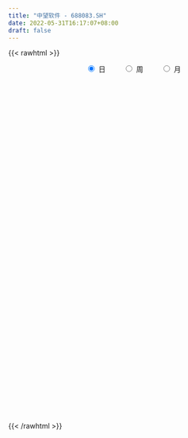```yaml
---
title: "中望软件 - 688083.SH"
date: 2022-05-31T16:17:07+08:00
draft: false
---
```

{{< rawhtml >}}
    <div style="text-align: center">
        <label style="padding: 1rem;"><input style="margin-right: .5rem" type="radio" name="period" value="D" checked onclick="period_change(this)">日</label>
        <label style="padding: 1rem;"><input style="margin-right: .5rem" type="radio" name="period" value="W" onclick="period_change(this)">周</label>
        <label style="padding: 1rem;"><input style="margin-right: .5rem" type="radio" name="period" value="M" onclick="period_change(this)">月</label>
    </div>
    <div id="chart" style="height: 700px;"></div> 
    <script type="text/javascript">
        const D_v = [1780.8,1664.25,1939.27,2987.78,1411.49,2643.38,2346.36,2500.7,2217.92,2637.47,1093.84,2196.78,2438.47,2439.15,3393.72,4200.11,2595.72,2204.79,2020.98,2196.22,2917.46,2777.69,3141.54,2152.05,2075.19,1718.88,4514.3,5493.94,2503.39,1887.28,2571.08,5374.84,4793.82,3940.07,5807.43,7568.84,5274.45,3725.37,3058.12,2748.5,2849.24,3983.76,2189.51,2303.37,4198.16,2461.3,3709.49,8592.76,3614.66,2943.94,2434.6,5200.94,9041.17,4255.58,9444.26,8253.24,5204.25,2326.79,3497.32,3153.65,2081.3,2824.65,1858.14,2394.09,2181.52,2031.38,4313.15,3486.4,2951.84,2351.26,1127.42,2262.46,1489.15,2072.01,2120.31,2485.33,1386.75,1043.91,1698.48,2252.32,10495.03,9403.09,6197.86,3616.35,7376.73,4594.79,4139.78,1992.53,2932.72,6551.16,2860.41,9163.32,6609.55,3396.03,3123.1,4528.8,2691.68,3024.19,3784.5,4331.52,1443.59,3861.83,4390.82,4101.51,11957.72,7232.54,21853.01,9358.79,5644.72,7986.42,6656.54,5652.05,6960.45,5382.06,3266.2,2759.65,1814.46,2254.73,2541.22,5023.43,2127.1,3350.65,3279.25,4158.52,3117.38,3338.71,2679.38,6263.76,4152.16,8547.14,4541.15,7399.14,5208.08,4068.34,2870.17,2512.54,3782.04,5161.25,7093.28,3074.91,1855.31,1498.8,3661.39,2835.99,2930.85,1723.63,1871.76,2011.82,3412.2,3772.53,2693.66,1761.2,2853.7,1275.57,1576.74,1774.87,3833.7,2006.19,2310.54,1461.93,2349.0,5226.17,3215.36,4735.75,11629.71,5743.27,4322.2,6284.7,5456.3,5519.74,2923.8,3118.32,3826.19,2501.2,2069.21,2988.09,1789.32,2702.47,3722.14,2698.78,1842.67,1881.44,1756.43,2029.22,4670.96,3750.25,2367.0,2288.38,2350.77,2132.6,1552.31,1418.02,1385.28,2553.86,2776.77,4279.44,3475.34,6401.41,4939.1,3631.84,3367.19,5076.89,4534.12,3053.6,5068.9,7706.42,5090.86,3930.87,2992.78,3756.37,3834.58,3777.41,2991.14,4554.21,4645.09,3196.85,3159.76,2598.29,3621.38,3947.07,3041.26,7691.19,3431.14,1458.24,4709.14,4532.6,5085.33,4326.81,2382.57,4252.7,3227.68,2913.04,4462.17,2113.74,3567.48,2916.26,2965.39,1332.23,1416.97,1754.92,2308.43,2094.89,2554.55,1673.77,1952.54,4776.16,4069.75,2799.3,4920.51,4625.46]
const D_histogram = [0.0,-0.8747040456,-1.9291248215,-1.117526448,-1.3063583196,1.2715042224,2.0940204876,3.9565200673,3.5932450628,1.9440306151,0.4062111643,-0.4173125366,-1.487378257,-1.8700825314,-3.3854211569,-3.5253893822,-3.2091262262,-2.7195554839,-3.5307733121,-2.8686420202,-1.9506688358,0.2256833937,0.0901323815,-0.4690445008,-1.1721005889,-1.0310869128,-1.3692824503,-0.6187366863,-0.3673361255,-0.5917413943,-2.1331917697,1.1070311224,2.6510898911,4.5051895135,5.1621421362,3.6504623319,2.7203078968,0.5787864432,0.0831915467,-1.5943400011,-3.0455353973,-3.2533223122,-3.6385912698,-3.1180774,-4.0826084626,-4.1056478636,-3.0461898036,0.4613262762,2.5486298417,3.7607310065,3.2538584552,3.8872398942,6.1588089899,8.1198064785,5.9536474072,1.7167417997,0.713561069,-0.350989606,-2.1759757902,-2.7374841554,-3.5416168471,-2.8483250853,-3.0689607554,-2.849588363,-1.3453698383,-0.8461860029,2.1571583301,5.1630782957,5.0158793131,3.6991350006,3.233902981,1.0979070047,-0.873690311,-0.7753387715,-1.9005788249,-3.1072014152,-3.3984979123,-3.1096622317,-3.1768315872,-3.6401711037,-7.3052651826,-11.0886956164,-13.4463366531,-14.0215408471,-14.2636592996,-14.7068239913,-13.4310783783,-11.8257845875,-9.969026919,-7.8990814058,-6.2557182471,-6.4047466142,-4.0491032332,-2.134499086,-1.0500423702,-0.1810682887,1.0284572231,2.0793595994,3.9416774138,4.4075832815,4.753200366,5.7290127584,5.1848958331,4.3876717422,2.8190379917,1.0296905815,-2.4045365017,-4.3006442701,-5.3111134414,-4.4767449635,-3.3415750645,-1.5470933519,1.2873992157,2.6930194344,3.2208683017,4.1833416387,4.7462286528,5.2270213791,5.8521760808,5.0526215154,4.7472483404,4.0509833524,3.619442838,4.148689148,4.7375024608,5.3475139892,5.3969596603,6.1312376487,6.1956791832,7.2912253118,7.4031246647,8.1138167854,7.1325391638,6.4731422648,5.0850620271,4.099153562,3.3055504613,3.2281440468,2.2746722014,1.8813762802,1.8497733711,1.4922050418,2.2175572275,1.5881116562,0.5237025597,0.0964279071,0.3089318554,0.3126211998,-0.5978808908,-1.6966068349,-2.1734621376,-2.2612221459,-1.4361139871,-0.7367781992,-0.1353007518,0.0002855864,0.1252079327,-0.1513991104,-0.0426095063,-0.0061058814,-0.5592595142,-1.9877953755,-3.2429431859,-3.2842948554,-1.1442007767,0.0346616614,-0.0366803424,-0.9790620615,-2.1132661854,-3.1770684867,-3.8337938132,-5.0314088391,-4.1816805326,-2.5706591301,-2.1201328426,-1.7533401811,-1.2934412818,-1.8455082356,-2.9821166398,-3.3382915146,-3.4432309837,-3.210787945,-2.9766018003,-2.5630203859,-2.7025002888,-1.6294931813,-1.4119521535,-0.718980159,0.2066622402,1.2329722724,1.7488446885,1.6093455842,1.5432640654,0.7184052176,0.547653681,-0.2054359929,-1.0219250725,-1.0691233548,-0.4301229976,-0.3374069921,0.0808172576,0.8947447372,0.7938991375,0.6554078464,0.2061640235,0.6375800243,0.7053750644,0.4437332381,0.3884478572,0.5442875782,0.9455764201,1.3671120735,1.7340048574,1.6069504549,1.1886136014,0.6515997336,0.0847363849,-0.0896836283,-0.399344072,0.2457314751,0.3424991666,0.0999555958,0.1754244453,0.3412003207,0.9702021485,0.9200698287,0.3765154758,-0.1295820669,-0.1967270206,-0.3785317513,0.3845948046,1.272164889,2.7179929644,3.6652886382,4.7296680737,4.8346575135,4.6172727916,4.2286964601,3.7307887704,3.2585334216,2.7437429921,2.3532130519,2.3977386335,2.1863974149,1.5616797418,2.3561034972,3.2744156696,3.1668901646,4.352312432,5.4285691447]
const D_fast = [0.0,-1.093380057,-2.6300820383,-2.0978652768,-2.6132867283,0.2824518693,1.6284732564,4.480102853,5.0151391141,3.8519323203,2.4156656605,1.4878138255,0.0459035408,-0.8043213665,-3.1660152812,-4.1873308521,-4.6733492527,-4.8636673813,-6.5575785375,-6.6126077507,-6.1823017752,-3.9495286973,-4.0625466141,-4.7389846216,-5.7350658569,-5.851823909,-6.5323400591,-5.9364784667,-5.7769119373,-6.1492525547,-8.2240008725,-4.7070201998,-2.5001889583,0.4802080424,2.4276961992,1.8286319779,1.578554517,-0.4182703258,-0.8930673357,-2.9691838837,-5.1817631293,-6.2028806221,-7.4977973972,-7.7568028775,-9.7419860557,-10.7914374226,-10.4935268135,-6.8706791646,-4.1462181387,-1.9939342222,-1.6873421598,-0.0821507472,3.7291205959,7.7200697041,7.0423224846,3.234602327,2.4098118637,1.2575137871,-1.1114663446,-2.3573457486,-4.0468826521,-4.0656721617,-5.0535480206,-5.5465727189,-4.3786966539,-4.0910593191,-0.5484254036,3.7482641359,4.8550349816,4.4630744193,4.8063181449,2.9447989197,0.7547790262,0.659295873,-0.9410888867,-2.9245118308,-4.065432806,-4.5540126833,-5.4153899356,-6.788772228,-12.2801826026,-18.8357869405,-24.5550121404,-28.6356015462,-32.4436348236,-36.5635055131,-38.6455294948,-39.9966818508,-40.6321809121,-40.5370057503,-40.4575721534,-42.2077871741,-40.8644196014,-39.4834402256,-38.6614941024,-37.837787093,-36.3711472755,-34.8004049994,-31.9526678315,-30.3848661435,-28.8509489675,-26.4428833855,-25.6907763525,-25.3910825078,-26.2549567604,-27.7868815252,-31.8222427338,-34.7935115698,-37.1317591014,-37.4165768644,-37.1168007315,-35.7090923569,-32.5527499853,-30.473874908,-29.1408089653,-27.1325002186,-25.3830560413,-23.5955079703,-21.5073092484,-21.0437084349,-20.1622695248,-19.8457886747,-19.3724684797,-17.8060498826,-16.0328609546,-14.085970929,-12.6872853427,-10.4201979422,-8.8068366119,-5.8884841553,-3.9258036363,-1.1866573192,-0.3848001498,0.5740885174,0.4572737864,0.4961537118,0.5289382265,1.2585678237,0.8737640286,0.9508121775,1.3816526112,1.3971355423,2.6768770349,2.4444593776,1.5109759211,1.1078082452,1.3975451573,1.4793898018,0.4194174884,-1.1034601643,-2.1236810015,-2.7767465463,-2.3106668843,-1.7955256462,-1.2278733867,-1.0922156519,-0.9359913224,-1.2504481431,-1.1523109156,-1.1173337611,-1.8103022724,-3.7357869776,-5.8016705844,-6.6640959678,-4.8100520833,-3.6225242298,-3.7030363192,-4.8901835537,-6.552704224,-8.4107736469,-10.0259474267,-12.4814146624,-12.6771064891,-11.7087498691,-11.7882567923,-11.859799176,-11.7232605972,-12.7367046098,-14.618842174,-15.8095899275,-16.7753371425,-17.34559109,-17.8555553955,-18.0827290775,-18.8978340526,-18.2322002405,-18.367647251,-17.8544202963,-16.877112337,-15.5425592368,-14.5894756485,-14.3266383568,-14.0069038592,-14.6521614026,-14.6859995189,-15.4904481911,-16.5624185388,-16.8768976599,-16.345428052,-16.3370637945,-15.8986352305,-14.8610215666,-14.7633923818,-14.7380317114,-15.1357345284,-14.5449235215,-14.3007847153,-14.4514932321,-14.4096666487,-14.1177550332,-13.4800720862,-12.7167584145,-11.9163644163,-11.6416812049,-11.7628646581,-12.1369785926,-12.682657845,-12.8794987653,-13.288995227,-12.5824868111,-12.4000943279,-12.6176489997,-12.4983240389,-12.2472480834,-11.3756957185,-11.1958105811,-11.6452360651,-12.1837291244,-12.3000558334,-12.5764935018,-11.7172182448,-10.5116069382,-8.3862806217,-6.5226627883,-4.2758663343,-2.9622125162,-2.0252790402,-1.3566812566,-0.9218917537,-0.5795137471,-0.4083684286,-0.2105951058,0.4333651341,0.7686232692,0.5343255315,1.9177751612,3.654691251,4.3388882872,6.6123886627,9.0457876615]
const D_slow = [0.0,-0.2186760114,-0.7009572168,-0.9803388288,-1.3069284087,-0.9890523531,-0.4655472312,0.5235827856,1.4218940513,1.9079017051,2.0094544962,1.905126362,1.5332817978,1.0657611649,0.2194058757,-0.6619414699,-1.4642230264,-2.1441118974,-3.0268052254,-3.7439657305,-4.2316329394,-4.175212091,-4.1526789956,-4.2699401208,-4.5629652681,-4.8207369962,-5.1630576088,-5.3177417804,-5.4095758118,-5.5575111604,-6.0908091028,-5.8140513222,-5.1512788494,-4.024981471,-2.734445937,-1.821830354,-1.1417533798,-0.997056769,-0.9762588823,-1.3748438826,-2.136227732,-2.94955831,-3.8592061274,-4.6387254774,-5.6593775931,-6.685789559,-7.4473370099,-7.3320054408,-6.6948479804,-5.7546652288,-4.941200615,-3.9693906414,-2.429688394,-0.3997367743,1.0886750775,1.5178605274,1.6962507946,1.6085033931,1.0645094456,0.3801384067,-0.505265805,-1.2173470764,-1.9845872652,-2.696984356,-3.0333268155,-3.2448733162,-2.7055837337,-1.4148141598,-0.1608443315,0.7639394186,1.5724151639,1.846891915,1.6284693373,1.4346346444,0.9594899382,0.1826895844,-0.6669348937,-1.4443504516,-2.2385583484,-3.1486011243,-4.97491742,-7.7470913241,-11.1086754874,-14.6140606991,-18.179975524,-21.8566815218,-25.2144511164,-28.1708972633,-30.6631539931,-32.6379243445,-34.2018539063,-35.8030405599,-36.8153163682,-37.3489411396,-37.6114517322,-37.6567188044,-37.3996044986,-36.8797645988,-35.8943452453,-34.7924494249,-33.6041493334,-32.1718961439,-30.8756721856,-29.77875425,-29.0739947521,-28.8165721067,-29.4177062321,-30.4928672997,-31.82064566,-32.9398319009,-33.775225667,-34.161999005,-33.8401492011,-33.1668943425,-32.361677267,-31.3158418574,-30.1292846941,-28.8225293494,-27.3594853292,-26.0963299503,-24.9095178652,-23.8967720271,-22.9919113176,-21.9547390306,-20.7703634154,-19.4334849181,-18.0842450031,-16.5514355909,-15.0025157951,-13.1797094671,-11.328928301,-9.3004741046,-7.5173393136,-5.8990537474,-4.6277882407,-3.6029998502,-2.7766122349,-1.9695762231,-1.4009081728,-0.9305641027,-0.4681207599,-0.0950694995,0.4593198074,0.8563477214,0.9872733614,1.0113803381,1.088613302,1.1667686019,1.0172983792,0.5931466705,0.0497811361,-0.5155244004,-0.8745528972,-1.058747447,-1.0925726349,-1.0925012383,-1.0611992551,-1.0990490327,-1.1097014093,-1.1112278797,-1.2510427582,-1.7479916021,-2.5587273986,-3.3798011124,-3.6658513066,-3.6571858912,-3.6663559768,-3.9111214922,-4.4394380386,-5.2337051602,-6.1921536135,-7.4500058233,-8.4954259565,-9.138090739,-9.6681239497,-10.1064589949,-10.4298193154,-10.8911963743,-11.6367255342,-12.4712984129,-13.3321061588,-14.1348031451,-14.8789535951,-15.5197086916,-16.1953337638,-16.6027070592,-16.9556950975,-17.1354401373,-17.0837745772,-16.7755315091,-16.338320337,-15.935983941,-15.5501679246,-15.3705666202,-15.2336532,-15.2850121982,-15.5404934663,-15.807774305,-15.9153050544,-15.9996568024,-15.9794524881,-15.7557663038,-15.5572915194,-15.3934395578,-15.3418985519,-15.1825035458,-15.0061597797,-14.8952264702,-14.7981145059,-14.6620426114,-14.4256485063,-14.083870488,-13.6503692736,-13.2486316599,-12.9514782595,-12.7885783261,-12.7673942299,-12.789815137,-12.889651155,-12.8282182862,-12.7425934946,-12.7176045956,-12.6737484843,-12.5884484041,-12.345897867,-12.1158804098,-12.0217515408,-12.0541470576,-12.1033288127,-12.1979617505,-12.1018130494,-11.7837718271,-11.1042735861,-10.1879514265,-9.0055344081,-7.7968700297,-6.6425518318,-5.5853777168,-4.6526805242,-3.8380471688,-3.1521114207,-2.5638081577,-1.9643734994,-1.4177741457,-1.0273542102,-0.4383283359,0.3802755815,1.1719981226,2.2600762306,3.6172185168]
const D_data = [['2021-05-20', 562.3876, 575.4246, 559.4406, 583.7662],['2021-05-21', 576.7033, 561.7183, 560.4396, 584.2557],['2021-05-24', 563.2967, 553.037, 531.8382, 567.4326],['2021-05-25', 556.4336, 574.4256, 542.5674, 584.4156],['2021-05-26', 575.4246, 562.4376, 556.4436, 582.3976],['2021-05-27', 564.7353, 603.4266, 555.6643, 603.4266],['2021-05-28', 605.0, 591.9, 583.0, 613.0],['2021-05-31', 593.7, 614.66, 586.01, 618.66],['2021-06-01', 612.64, 594.0, 593.0, 612.64],['2021-06-02', 596.66, 574.88, 566.06, 596.66],['2021-06-03', 566.67, 568.85, 565.88, 586.19],['2021-06-04', 568.5, 571.67, 555.0, 580.0],['2021-06-07', 571.5, 562.92, 559.5, 573.98],['2021-06-08', 561.94, 566.43, 560.0, 582.91],['2021-06-09', 566.43, 545.06, 540.33, 569.65],['2021-06-10', 544.4, 555.0, 544.4, 576.35],['2021-06-11', 552.51, 558.34, 538.89, 573.6],['2021-06-15', 558.0, 560.06, 545.0, 570.35],['2021-06-16', 551.08, 540.0, 535.85, 567.64],['2021-06-17', 543.29, 555.01, 532.6, 564.8],['2021-06-18', 553.0, 560.0, 541.1, 563.81],['2021-06-21', 558.0, 582.88, 555.6, 586.08],['2021-06-22', 592.0, 558.97, 551.0, 592.0],['2021-06-23', 559.68, 551.02, 548.2, 564.2],['2021-06-24', 550.71, 544.5, 537.61, 557.97],['2021-06-25', 553.2, 552.0, 541.0, 555.0],['2021-06-28', 552.5, 543.78, 519.0, 554.58],['2021-06-29', 537.78, 557.0, 528.0, 562.99],['2021-06-30', 557.98, 552.3, 550.5, 574.0],['2021-07-01', 545.01, 545.24, 541.31, 557.94],['2021-07-02', 545.0, 522.01, 520.11, 545.24],['2021-07-05', 525.16, 585.3, 523.53, 589.23],['2021-07-06', 585.31, 577.75, 575.0, 616.0],['2021-07-07', 577.85, 593.08, 562.0, 596.89],['2021-07-08', 594.1, 588.29, 559.03, 598.35],['2021-07-09', 584.8, 562.0, 543.6, 584.8],['2021-07-12', 562.49, 565.01, 546.99, 573.23],['2021-07-13', 561.16, 542.66, 538.0, 564.75],['2021-07-14', 545.59, 556.26, 542.01, 560.2],['2021-07-15', 553.01, 534.77, 530.08, 557.79],['2021-07-16', 536.18, 527.0, 526.1, 546.73],['2021-07-19', 521.01, 535.19, 506.68, 538.86],['2021-07-20', 535.19, 528.1, 516.24, 539.89],['2021-07-21', 527.55, 536.5, 524.23, 539.1],['2021-07-22', 536.68, 513.05, 510.0, 536.68],['2021-07-23', 511.11, 518.0, 511.11, 527.94],['2021-07-26', 517.0, 530.5, 506.8, 536.19],['2021-07-27', 538.0, 571.49, 538.0, 615.0],['2021-07-28', 569.53, 569.08, 554.99, 588.0],['2021-07-29', 580.68, 568.71, 547.88, 581.0],['2021-07-30', 567.78, 551.13, 550.39, 578.68],['2021-08-02', 542.3, 568.0, 525.3, 573.0],['2021-08-03', 583.0, 600.0, 583.0, 665.96],['2021-08-04', 600.01, 613.13, 591.33, 625.0],['2021-08-05', 618.84, 566.54, 563.15, 638.97],['2021-08-06', 565.68, 526.47, 520.0, 572.0],['2021-08-09', 520.3, 553.99, 520.29, 563.63],['2021-08-10', 544.8, 547.99, 538.0, 560.0],['2021-08-11', 541.0, 529.79, 526.28, 550.73],['2021-08-12', 526.31, 537.28, 526.29, 548.9],['2021-08-13', 535.99, 528.0, 523.0, 538.77],['2021-08-16', 528.24, 543.78, 515.01, 543.78],['2021-08-17', 540.49, 531.0, 525.02, 543.7],['2021-08-18', 528.92, 533.8, 528.01, 539.54],['2021-08-19', 528.01, 552.49, 528.01, 556.78],['2021-08-20', 552.49, 544.0, 530.0, 552.81],['2021-08-23', 540.0, 585.0, 540.0, 596.08],['2021-08-24', 590.9, 603.99, 581.29, 613.89],['2021-08-25', 603.99, 576.2, 570.0, 603.99],['2021-08-26', 575.0, 561.11, 558.6, 575.0],['2021-08-27', 565.0, 569.9, 557.0, 572.3],['2021-08-30', 561.51, 543.88, 540.0, 573.99],['2021-08-31', 549.28, 535.13, 532.0, 551.95],['2021-09-01', 544.88, 555.55, 528.01, 559.46],['2021-09-02', 547.01, 536.52, 535.63, 557.0],['2021-09-03', 538.0, 527.24, 520.8, 547.1],['2021-09-06', 529.81, 532.0, 524.49, 537.98],['2021-09-07', 529.08, 536.5, 529.08, 537.99],['2021-09-08', 536.51, 529.85, 522.51, 536.51],['2021-09-09', 525.99, 520.32, 520.0, 533.0],['2021-09-10', 521.0, 464.0, 461.11, 522.99],['2021-09-13', 449.77, 434.0, 428.01, 454.91],['2021-09-14', 438.0, 424.0, 421.0, 447.88],['2021-09-15', 426.79, 425.51, 415.02, 430.98],['2021-09-16', 426.45, 413.76, 408.49, 443.99],['2021-09-17', 411.75, 394.88, 394.02, 418.76],['2021-09-22', 395.02, 404.02, 393.07, 411.74],['2021-09-23', 406.18, 402.01, 400.13, 410.8],['2021-09-24', 407.0, 401.6, 396.19, 408.0],['2021-09-27', 405.56, 403.23, 398.02, 423.0],['2021-09-28', 399.3, 397.5, 391.03, 402.0],['2021-09-29', 391.5, 369.0, 358.55, 394.52],['2021-09-30', 369.0, 397.0, 367.06, 399.95],['2021-10-08', 399.0, 395.28, 386.0, 404.33],['2021-10-11', 392.41, 386.38, 380.42, 400.0],['2021-10-12', 380.51, 383.11, 370.49, 386.2],['2021-10-13', 386.99, 388.0, 378.6, 394.48],['2021-10-14', 382.21, 388.09, 381.0, 396.01],['2021-10-15', 388.1, 403.39, 385.0, 414.96],['2021-10-18', 406.05, 390.51, 389.03, 407.0],['2021-10-19', 392.0, 390.0, 386.0, 394.0],['2021-10-20', 391.67, 401.0, 390.0, 418.0],['2021-10-21', 401.0, 383.0, 372.17, 403.51],['2021-10-22', 386.55, 375.7, 373.37, 386.55],['2021-10-25', 360.0, 358.3, 355.0, 376.02],['2021-10-26', 360.0, 343.83, 342.0, 361.0],['2021-10-27', 343.8, 304.32, 288.0, 343.8],['2021-10-28', 300.0, 302.16, 296.0, 313.0],['2021-10-29', 304.0, 297.06, 295.71, 305.8],['2021-11-01', 298.5, 311.15, 293.66, 315.5],['2021-11-02', 311.84, 312.36, 306.9, 320.68],['2021-11-03', 320.0, 321.76, 310.92, 324.5],['2021-11-04', 321.85, 342.4, 321.76, 343.66],['2021-11-05', 344.69, 332.81, 328.4, 350.0],['2021-11-08', 335.0, 324.75, 320.3, 335.0],['2021-11-09', 325.77, 332.67, 320.0, 334.98],['2021-11-10', 325.01, 331.0, 325.01, 335.99],['2021-11-11', 328.01, 332.6, 325.2, 333.45],['2021-11-12', 333.78, 337.85, 328.25, 339.98],['2021-11-15', 340.0, 320.08, 320.0, 351.84],['2021-11-16', 323.97, 323.57, 320.09, 327.73],['2021-11-17', 321.5, 316.0, 313.0, 322.54],['2021-11-18', 316.75, 315.99, 314.57, 325.8],['2021-11-19', 318.98, 328.21, 315.08, 332.88],['2021-11-22', 330.0, 332.51, 324.15, 338.08],['2021-11-23', 334.99, 337.21, 326.3, 339.5],['2021-11-24', 338.76, 333.61, 333.03, 346.0],['2021-11-25', 333.61, 346.48, 333.61, 357.89],['2021-11-26', 345.3, 342.95, 334.02, 346.47],['2021-11-29', 341.0, 362.43, 337.56, 364.5],['2021-11-30', 362.5, 357.53, 354.0, 366.0],['2021-12-01', 357.82, 372.03, 355.0, 383.79],['2021-12-02', 372.0, 355.01, 354.99, 375.0],['2021-12-03', 354.94, 359.1, 344.0, 364.75],['2021-12-06', 359.0, 348.3, 347.57, 359.0],['2021-12-07', 348.5, 350.0, 347.0, 353.0],['2021-12-08', 349.82, 350.1, 348.0, 357.72],['2021-12-09', 353.02, 359.0, 347.0, 364.89],['2021-12-10', 357.47, 347.19, 346.8, 364.5],['2021-12-13', 351.51, 352.06, 347.88, 359.95],['2021-12-14', 349.03, 356.84, 349.03, 357.97],['2021-12-15', 357.89, 353.0, 351.01, 359.98],['2021-12-16', 356.48, 369.09, 351.05, 372.0],['2021-12-17', 369.89, 353.99, 353.46, 369.89],['2021-12-20', 351.18, 344.92, 342.5, 354.8],['2021-12-21', 338.0, 349.25, 337.03, 351.0],['2021-12-22', 347.0, 357.0, 347.0, 362.95],['2021-12-23', 362.0, 355.38, 352.01, 362.0],['2021-12-24', 360.36, 341.5, 340.6, 360.36],['2021-12-27', 339.78, 332.88, 331.15, 345.88],['2021-12-28', 334.98, 334.89, 330.17, 338.19],['2021-12-29', 332.82, 336.42, 330.5, 339.0],['2021-12-30', 338.86, 348.28, 336.79, 354.94],['2021-12-31', 346.0, 349.83, 345.3, 352.19],['2022-01-04', 344.01, 351.63, 344.01, 354.93],['2022-01-05', 350.0, 347.58, 344.99, 356.0],['2022-01-06', 342.55, 348.05, 333.81, 353.64],['2022-01-07', 349.89, 342.44, 341.53, 358.8],['2022-01-10', 333.01, 346.58, 333.01, 351.97],['2022-01-11', 342.69, 345.89, 342.0, 352.8],['2022-01-12', 343.51, 336.7, 336.02, 349.13],['2022-01-13', 336.11, 319.11, 316.32, 348.33],['2022-01-14', 314.9, 311.59, 310.0, 320.77],['2022-01-17', 308.4, 320.24, 308.0, 324.86],['2022-01-18', 317.01, 351.0, 316.55, 370.1],['2022-01-19', 354.64, 346.99, 340.0, 354.64],['2022-01-20', 341.73, 333.8, 333.15, 346.96],['2022-01-21', 331.05, 319.18, 313.5, 336.99],['2022-01-24', 316.81, 309.3, 306.25, 324.99],['2022-01-25', 309.3, 301.4, 300.0, 316.68],['2022-01-26', 294.83, 298.2, 294.83, 309.14],['2022-01-27', 298.38, 281.85, 281.41, 305.75],['2022-01-28', 288.0, 301.73, 284.0, 304.99],['2022-02-07', 301.73, 313.98, 301.39, 314.23],['2022-02-08', 307.71, 301.8, 301.14, 313.86],['2022-02-09', 299.31, 300.0, 295.09, 307.96],['2022-02-10', 299.0, 300.72, 294.71, 301.64],['2022-02-11', 297.0, 285.0, 285.0, 301.79],['2022-02-14', 280.03, 269.54, 266.31, 285.0],['2022-02-15', 276.0, 271.01, 267.24, 276.5],['2022-02-16', 273.0, 268.34, 267.88, 274.88],['2022-02-17', 268.0, 268.28, 264.86, 271.8],['2022-02-18', 268.85, 265.01, 263.0, 270.98],['2022-02-21', 266.75, 264.62, 264.01, 271.02],['2022-02-22', 263.04, 254.05, 248.0, 263.04],['2022-02-23', 257.0, 267.7, 250.35, 269.78],['2022-02-24', 266.99, 256.86, 253.7, 269.38],['2022-02-25', 259.0, 262.0, 258.6, 267.0],['2022-02-28', 262.53, 266.66, 257.2, 268.96],['2022-03-01', 266.5, 271.38, 260.0, 275.88],['2022-03-02', 271.0, 268.0, 264.04, 271.0],['2022-03-03', 268.0, 259.85, 258.25, 269.99],['2022-03-04', 258.0, 259.23, 257.0, 263.69],['2022-03-07', 259.23, 246.0, 244.98, 259.23],['2022-03-08', 248.0, 249.82, 244.08, 256.3],['2022-03-09', 250.32, 237.97, 230.02, 250.39],['2022-03-10', 242.73, 230.22, 230.22, 249.86],['2022-03-11', 228.0, 234.44, 223.01, 235.0],['2022-03-14', 233.48, 241.78, 233.48, 250.1],['2022-03-15', 236.36, 234.33, 230.03, 241.23],['2022-03-16', 237.04, 237.41, 228.8, 240.02],['2022-03-17', 240.01, 243.84, 240.01, 246.5],['2022-03-18', 242.99, 232.75, 231.49, 242.99],['2022-03-21', 231.91, 230.0, 228.5, 233.0],['2022-03-22', 229.98, 222.66, 221.11, 229.98],['2022-03-23', 222.3, 231.81, 213.29, 234.86],['2022-03-24', 229.69, 226.99, 218.05, 229.81],['2022-03-25', 227.0, 220.66, 217.5, 230.35],['2022-03-28', 220.59, 220.6, 215.67, 222.96],['2022-03-29', 220.61, 221.79, 218.58, 226.11],['2022-03-30', 221.0, 224.9, 219.71, 225.96],['2022-03-31', 222.0, 226.28, 220.62, 228.59],['2022-04-01', 226.12, 227.0, 221.1, 228.89],['2022-04-06', 225.01, 220.88, 219.22, 233.0],['2022-04-07', 220.9, 215.0, 213.0, 224.93],['2022-04-08', 215.0, 209.82, 206.0, 216.99],['2022-04-11', 210.04, 204.92, 203.57, 213.05],['2022-04-12', 204.33, 206.0, 202.03, 209.0],['2022-04-13', 205.02, 200.96, 200.6, 207.0],['2022-04-14', 204.21, 211.94, 202.51, 212.5],['2022-04-15', 210.42, 205.49, 204.26, 210.42],['2022-04-18', 194.6, 199.2, 180.36, 203.6],['2022-04-19', 198.5, 201.03, 195.2, 205.56],['2022-04-20', 202.25, 201.22, 198.02, 204.0],['2022-04-21', 205.0, 207.93, 201.4, 213.28],['2022-04-22', 207.0, 200.0, 192.04, 210.0],['2022-04-25', 199.31, 191.0, 185.11, 199.31],['2022-04-26', 189.01, 187.0, 181.88, 191.05],['2022-04-27', 182.27, 189.09, 182.27, 192.92],['2022-04-28', 186.0, 185.01, 175.01, 189.87],['2022-04-29', 185.33, 196.7, 183.02, 197.67],['2022-05-05', 193.98, 201.7, 193.98, 204.0],['2022-05-06', 192.32, 215.0, 192.01, 224.7],['2022-05-09', 214.0, 216.29, 211.19, 218.63],['2022-05-10', 214.0, 225.22, 214.0, 228.0],['2022-05-11', 225.2, 219.01, 218.46, 229.19],['2022-05-12', 219.0, 217.43, 217.0, 226.57],['2022-05-13', 223.39, 216.32, 215.0, 223.39],['2022-05-16', 218.88, 215.01, 213.99, 223.29],['2022-05-17', 215.02, 214.9, 211.72, 217.65],['2022-05-18', 216.99, 213.6, 213.29, 222.99],['2022-05-19', 210.61, 214.34, 209.19, 217.92],['2022-05-20', 216.97, 220.44, 212.25, 221.85],['2022-05-23', 221.0, 218.38, 215.61, 221.86],['2022-05-24', 216.31, 212.26, 212.26, 222.26],['2022-05-25', 212.68, 231.98, 212.68, 232.49],['2022-05-26', 230.64, 240.44, 225.53, 248.0],['2022-05-27', 240.69, 232.48, 230.88, 240.69],['2022-05-30', 232.48, 254.88, 232.38, 265.98],['2022-05-31', 257.89, 264.0, 248.08, 268.83]]
const W_v = [137321.12,75902.4,37914.62,24941.25,15841.94,16356.65,27830.67,20360.07,8263.85,14964.43,11588.2,11328.28,10646.71,15067.17,9339.45,11865.35,16969.99,27485.0,17655.68,15136.1,21295.45,36195.19,16263.31,11289.78,14230.07,10429.26,16876.49,31188.82,9065.03,25184.44,3396.03,17152.27,18129.27,56046.78,32637.52,12636.26,17938.95,19551.39,29763.85,21419.28,12926.4,11950.26,12356.66,9191.5,14563.0,32715.63,20844.35,12050.29,11901.46,15105.81,8838.98,19486.82,21549.14,24850.65,17352.28,12396.15,16367.76,21822.31,19275.09,7375.21,12895.1,10129.76,15271.52,9545.97]
const W_histogram = [0.0,-1.7978584615,-1.5946513364,0.3288218259,0.7814274227,3.8428153861,9.9977272521,13.774929655,12.5975540812,11.1561191126,11.3793144609,12.7109973984,11.4215220043,8.9710617005,6.857555642,4.4339310677,0.5295243675,0.3664207901,-2.2296780688,-4.5502982965,-3.8775938812,-5.0431808183,-5.6169921236,-4.8535659339,-2.6491481211,-4.0264049867,-8.8805786016,-16.0145597019,-19.3270728444,-20.7490821385,-20.6805299414,-19.0068535518,-18.6562051975,-22.3621754565,-21.0654121026,-18.6128388374,-16.458815135,-13.0114463838,-8.8145121543,-6.1384086225,-3.3477989129,-1.8551197458,0.0787049478,1.1842637653,0.2128647879,0.4432570769,-0.18417327,-1.2700108046,-2.7913986583,-3.4160412549,-3.4227744119,-4.4393247018,-4.551213408,-4.7435429367,-3.7892379448,-3.6586259071,-3.2227398259,-2.6850469711,-1.9658499019,0.2123511019,2.1067346875,3.8978080802,6.0267896229,9.4853925359]
const W_fast = [0.0,-2.2473230769,-2.4427787859,-0.4371001671,0.2108622853,4.2329540953,12.8872977744,20.108232591,22.0802455375,23.427840347,26.4958643106,31.0052965976,32.5712017046,32.363506826,31.964389678,30.6492478706,26.8772222623,26.8057238824,23.6522055064,20.1940107045,19.8973166495,17.4709345078,15.4928751716,15.0429098778,16.5850406604,14.201182548,7.1268642828,-4.010756743,-12.1550380966,-18.7643179253,-23.8658982136,-26.9439352119,-31.2573381569,-40.5538522802,-44.5234419519,-46.724078396,-48.6847584774,-48.4902513221,-46.4969451312,-45.355443755,-43.4017837737,-42.372884543,-40.4193836125,-39.0177588537,-39.935941634,-39.5947350758,-40.2682087402,-41.6715489759,-43.8907864942,-45.3694394046,-46.2318661645,-48.3582476299,-49.6079396881,-50.986154951,-50.9791594452,-51.7632038844,-52.1330027597,-52.2665716476,-52.0388370539,-49.8075482747,-47.3864810172,-44.6209556044,-40.9852766559,-35.155325609]
const W_slow = [0.0,-0.4494646154,-0.8481274495,-0.765921993,-0.5705651373,0.3901387092,2.8895705222,6.333302936,9.4826914563,12.2717212344,15.1165498497,18.2942991993,21.1496797003,23.3924451255,25.106834036,26.2153168029,26.3476978948,26.4393030923,25.8818835751,24.744309001,23.7749105307,22.5141153261,21.1098672952,19.8964758117,19.2341887815,18.2275875348,16.0074428844,12.0038029589,7.1720347478,1.9847642132,-3.1853682722,-7.9370816601,-12.6011329595,-18.1916768236,-23.4580298493,-28.1112395586,-32.2259433424,-35.4788049383,-37.6824329769,-39.2170351325,-40.0539848607,-40.5177647972,-40.4980885602,-40.2020226189,-40.1488064219,-40.0379921527,-40.0840354702,-40.4015381714,-41.0993878359,-41.9533981497,-42.8090917526,-43.9189229281,-45.0567262801,-46.2426120143,-47.1899215005,-48.1045779772,-48.9102629337,-49.5815246765,-50.072987152,-50.0198993765,-49.4932157046,-48.5187636846,-47.0120662789,-44.6407181449]
const W_data = [['2021-03-12', 419.5804, 448.5514, 401.6883, 467.5824],['2021-03-19', 437.5624, 420.3796, 394.6054, 437.5624],['2021-03-26', 414.5954, 439.6803, 408.5914, 462.2977],['2021-04-02', 440.979, 466.3936, 433.1668, 472.5275],['2021-04-09', 467.3227, 454.7552, 449.5504, 488.3916],['2021-04-16', 459.2607, 498.8412, 447.7123, 498.8412],['2021-04-23', 500.2797, 568.4316, 495.5544, 586.953],['2021-04-30', 568.4316, 575.7942, 560.8691, 617.3826],['2021-05-07', 573.8561, 532.4675, 529.4905, 582.2178],['2021-05-14', 527.4825, 533.1469, 510.4895, 552.3277],['2021-05-21', 534.4655, 561.7183, 527.4725, 586.4136],['2021-05-28', 563.2967, 591.9, 531.8382, 613.0],['2021-06-04', 593.7, 571.67, 555.0, 618.66],['2021-06-11', 571.5, 558.34, 538.89, 582.91],['2021-06-18', 558.0, 560.0, 532.6, 570.35],['2021-06-25', 558.0, 552.0, 537.61, 592.0],['2021-07-02', 552.5, 522.01, 519.0, 574.0],['2021-07-09', 525.16, 562.0, 523.53, 616.0],['2021-07-16', 562.49, 527.0, 526.1, 573.23],['2021-07-23', 521.01, 518.0, 506.68, 539.89],['2021-07-30', 517.0, 551.13, 506.8, 615.0],['2021-08-06', 542.3, 526.47, 520.0, 665.96],['2021-08-13', 520.3, 528.0, 520.29, 563.63],['2021-08-20', 528.24, 544.0, 515.01, 556.78],['2021-08-27', 540.0, 569.9, 540.0, 613.89],['2021-09-03', 561.51, 527.24, 520.8, 573.99],['2021-09-10', 529.81, 464.0, 461.11, 537.99],['2021-09-17', 449.77, 394.88, 394.02, 454.91],['2021-09-24', 395.02, 401.6, 393.07, 411.74],['2021-09-30', 405.56, 397.0, 358.55, 423.0],['2021-10-08', 399.0, 395.28, 386.0, 404.33],['2021-10-15', 392.41, 403.39, 370.49, 414.96],['2021-10-22', 406.05, 375.7, 372.17, 418.0],['2021-10-29', 360.0, 297.06, 288.0, 376.02],['2021-11-05', 298.5, 332.81, 293.66, 350.0],['2021-11-12', 335.0, 337.85, 320.0, 339.98],['2021-11-19', 340.0, 328.21, 313.0, 351.84],['2021-11-26', 330.0, 342.95, 324.15, 357.89],['2021-12-03', 341.0, 359.1, 337.56, 383.79],['2021-12-10', 359.0, 347.19, 346.8, 364.89],['2021-12-17', 351.51, 353.99, 347.88, 372.0],['2021-12-24', 351.18, 341.5, 337.03, 362.95],['2021-12-31', 339.78, 349.83, 330.17, 354.94],['2022-01-07', 344.01, 342.44, 333.81, 358.8],['2022-01-14', 333.01, 311.59, 310.0, 352.8],['2022-01-21', 308.4, 319.18, 308.0, 370.1],['2022-01-28', 316.81, 301.73, 281.41, 324.99],['2022-02-11', 301.73, 285.0, 285.0, 314.23],['2022-02-18', 280.03, 265.01, 263.0, 285.0],['2022-02-25', 266.75, 262.0, 248.0, 271.02],['2022-03-04', 262.53, 259.23, 257.0, 275.88],['2022-03-11', 259.23, 234.44, 223.01, 259.23],['2022-03-18', 233.48, 232.75, 228.8, 250.1],['2022-03-25', 231.91, 220.66, 213.29, 234.86],['2022-04-01', 220.59, 227.0, 215.67, 228.89],['2022-04-08', 225.01, 209.82, 206.0, 233.0],['2022-04-15', 210.04, 205.49, 200.6, 213.05],['2022-04-22', 194.6, 200.0, 180.36, 213.28],['2022-04-29', 199.31, 196.7, 175.01, 199.31],['2022-05-06', 193.98, 215.0, 192.01, 224.7],['2022-05-13', 214.0, 216.32, 211.19, 229.19],['2022-05-20', 218.88, 220.44, 209.19, 223.29],['2022-05-27', 221.0, 232.48, 212.26, 248.0],['2022-06-02', 232.48, 264.0, 232.38, 268.83]]
const M_v = [268527.1,87941.62,48645.46,56929.61,86030.59,81729.96,88992.43,94724.35,95852.41,75328.16,77314.48,41408.33,86735.96,72852.45,55217.56]
const M_histogram = [0.0,8.7578766952,16.2484053572,16.0548914582,14.9237233687,12.2837193596,1.0143512365,-12.6380915664,-16.8027195793,-19.1144057549,-22.6781894963,-25.9567119613,-29.1642838175,-31.4035369182,-26.6642509512]
const M_fast = [0.0,10.9473458689,22.4999758703,26.3201848358,28.9199475885,29.3508734193,18.3350931054,1.5231274109,-6.8421804969,-13.9324681113,-23.1657992267,-32.933499682,-43.4321424926,-53.5222798228,-55.4490565936]
const M_slow = [0.0,2.1894691738,6.2515705131,10.2652933776,13.9962242198,17.0671540597,17.3207418688,14.1612189772,9.9605390824,5.1819376437,-0.4876097304,-6.9767877207,-14.2678586751,-22.1187429046,-28.7848056424]
const M_data = [['2021-03-31', 419.5804, 438.5614, 394.6054, 467.5824],['2021-04-30', 446.9031, 575.7942, 434.5854, 617.3826],['2021-05-31', 573.8561, 614.66, 510.4895, 618.66],['2021-06-30', 612.64, 552.3, 519.0, 612.64],['2021-07-30', 545.01, 551.13, 506.68, 616.0],['2021-08-31', 542.3, 535.13, 515.01, 665.96],['2021-09-30', 544.88, 397.0, 358.55, 559.46],['2021-10-29', 399.0, 297.06, 288.0, 418.0],['2021-11-30', 298.5, 357.53, 293.66, 366.0],['2021-12-31', 357.82, 349.83, 330.17, 383.79],['2022-01-28', 344.01, 301.73, 281.41, 370.1],['2022-02-28', 301.73, 266.66, 248.0, 314.23],['2022-03-31', 266.5, 226.28, 213.29, 275.88],['2022-04-29', 226.12, 196.7, 175.01, 233.0],['2022-05-31', 193.98, 264.0, 192.01, 268.83]]
        const D_a = [null,null,null,null,null,null,null,618.66,null,null,null,null,null,null,null,null,null,null,null,null,null,null,null,null,null,null,519.0,null,null,null,null,null,616.0,null,null,null,null,null,null,null,null,506.68,null,null,null,null,null,null,null,null,null,null,665.96,null,null,null,null,null,null,null,null,null,null,null,null,null,null,null,null,null,null,null,null,null,null,null,null,null,null,null,null,null,null,null,null,null,null,null,null,null,null,358.55,null,null,null,null,null,null,null,null,null,418.0,null,null,null,null,288.0,null,null,null,null,null,null,null,null,null,null,null,null,null,null,null,null,null,null,null,null,null,null,null,null,383.79,null,null,null,null,null,null,null,null,null,null,null,null,null,null,null,null,null,null,330.17,null,null,null,null,null,null,358.8,null,null,null,null,null,null,null,null,null,null,null,null,null,null,null,null,null,null,null,null,null,null,null,null,null,null,248.0,null,null,null,null,275.88,null,null,null,null,null,null,null,223.01,null,null,null,246.5,null,null,null,null,null,null,215.67,null,null,null,null,233.0,null,null,null,null,null,null,null,180.36,null,null,null,null,null,null,null,null,null,null,null,null,null,229.19,null,null,null,null,null,209.19,null,null,null,null,null,null,null,null]
const W_a = [null,394.6054,null,null,null,null,null,null,null,null,null,null,618.66,null,null,null,null,null,null,506.68,null,null,null,null,613.89,null,null,null,null,null,null,null,null,288.0,null,null,null,null,null,null,null,null,null,358.8,null,null,null,null,null,null,null,null,null,null,null,null,null,null,175.01,null,null,null,null,null]
const M_a = [null,null,null,null,null,665.96,null,null,null,null,null,null,null,175.01,null]
        const D_b = [[{ coord: ['2021-05-31', 616.0] }, { coord: ['2021-08-03', 519.0] }],[{ coord: ['2021-09-29', 383.79] }, { coord: ['2022-01-07', 358.55] }],[{ coord: ['2022-03-11', 233.0] }, { coord: ['2022-05-11', 223.01] }]]
const W_b = [[{ coord: ['2021-03-19', 613.89] }, { coord: ['2021-08-27', 506.68] }]]
const M_b = []
    </script>
{{< /rawhtml >}}